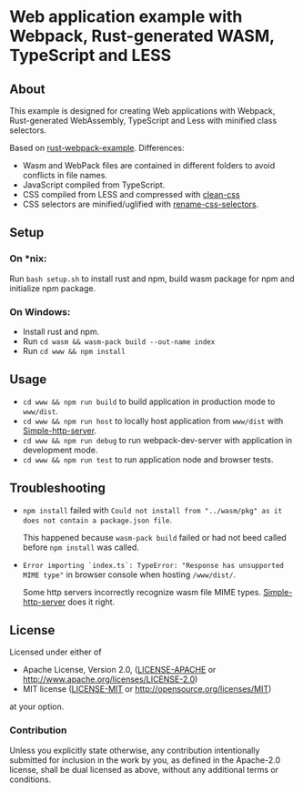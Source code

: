# Web application example with Webpack, Rust-generated WASM, TypeScript and LESS

## About

This example is designed for creating Web applications with Webpack,
Rust-generated WebAssembly, TypeScript and Less with minified class selectors.

Based on [rust-webpack-example](https://github.com/rustwasm/rust-webpack-example).
Differences:
* Wasm and WebPack files are contained in different folders to avoid conflicts in file names.
* JavaScript compiled from TypeScript.
* CSS compiled from LESS and compressed with [clean-css](https://github.com/jakubpawlowicz/clean-css)
* CSS selectors are minified/uglified with [rename-css-selectors](https://github.com/JPeer264/node-rename-css-selectors).

## Setup

### On *nix:

Run `bash setup.sh` to install rust and npm,
build wasm package for npm and initialize npm package.

### On Windows:

* Install rust and npm.
* Run `cd wasm && wasm-pack build --out-name index`
* Run `cd www && npm install`

## Usage

* `cd www && npm run build` to build application in production mode to `www/dist`.
* `cd www && npm run host` to locally host application from `www/dist`
  with [Simple-http-server](https://github.com/TheWaWaR/simple-http-server).
* `cd www && npm run debug` to run webpack-dev-server with application in development mode.
* `cd www && npm run test` to run application node and browser tests.

## Troubleshooting

* `npm install` failed with `Could not install from "../wasm/pkg"
  as it does not contain a package.json file`.

  This happened because `wasm-pack build` failed or
  had not beed called before `npm install` was called.

* ``Error importing `index.ts`: TypeError: "Response has unsupported MIME type"``
  in browser console when hosting `/www/dist/`.

  Some http servers incorrectly recognize wasm file MIME types.
  [Simple-http-server](https://github.com/TheWaWaR/simple-http-server) does it right.

## License

Licensed under either of

* Apache License, Version 2.0,
  ([LICENSE-APACHE](LICENSE-APACHE) or http://www.apache.org/licenses/LICENSE-2.0)
* MIT license ([LICENSE-MIT](LICENSE-MIT) or http://opensource.org/licenses/MIT)

at your option.

### Contribution

Unless you explicitly state otherwise, any contribution intentionally submitted
for inclusion in the work by you, as defined in the Apache-2.0 license,
shall be dual licensed as above, without any
additional terms or conditions.
